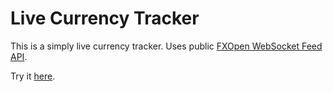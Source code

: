 # Live Currency Tracker

This is a simply live currency tracker. Uses public [FXOpen WebSocket Feed API](https://ticktrader.fxopen.com/feedapi).

Try it [here](https://weltraumm.github.io/live-currency).